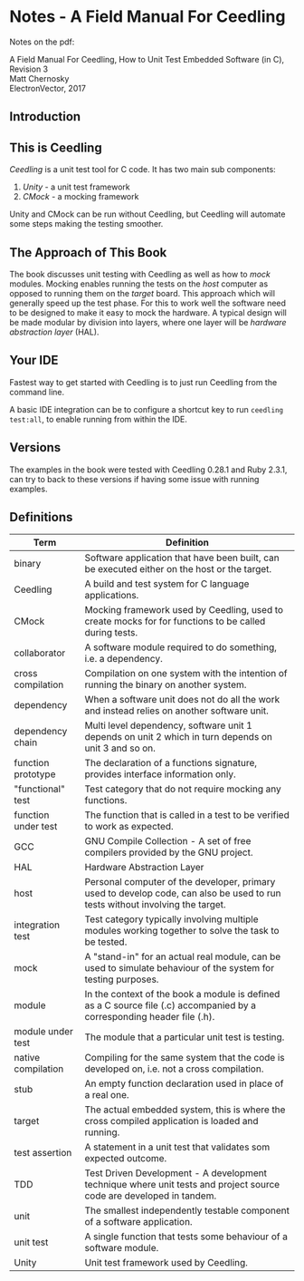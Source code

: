 # Notes - A Field Manual For Ceedling

Notes on the pdf:

A Field Manual For Ceedling, How to Unit Test Embedded Software (in C), Revision 3  
Matt Chernosky  
ElectronVector, 2017  

## Introduction

## This is Ceedling

*Ceedling* is a unit test tool for C code. It has two main sub components:

1. *Unity* - a unit test framework
2. *CMock* - a mocking framework

Unity and CMock can be run without Ceedling, but Ceedling will automate some steps making the testing smoother.

## The Approach of This Book

The book discusses unit testing with Ceedling as well as how to *mock* modules. Mocking enables running the tests on the *host* computer as opposed to running them on the *target* board. This approach which will generally speed up the test phase. For this to work well the software need to be designed to make it easy to mock the hardware. A typical design will be made modular by division into layers, where one layer will be *hardware abstraction layer* (HAL).

## Your IDE

Fastest way to get started with Ceedling is to just run Ceedling from the command line.

A basic IDE integration can be to configure a shortcut key to run `ceedling test:all`, to enable running from within the IDE.

## Versions

The examples in the book were tested with Ceedling 0.28.1 and Ruby 2.3.1, can try to back to these versions if having some issue with running examples.

## Definitions

| Term | Definition |
| --- | --- |
| binary | Software application that have been built, can be executed either on the host or the target. |
| Ceedling | A build and test system for C language applications. |
| CMock | Mocking framework used by Ceedling, used to create mocks for for functions to be called during tests. |
| collaborator | A software module required to do something, i.e. a dependency. |
| cross compilation | Compilation on one system with the intention of running the binary on another system. |
| dependency | When a software unit does not do all the work and instead relies on another software unit. |
| dependency chain | Multi level dependency, software unit 1 depends on unit 2 which in turn depends on unit 3 and so on. |
| function prototype | The declaration of a functions signature, provides interface information only. |
| "functional" test | Test category that do not require mocking any functions. |
| function under test | The function that is called in a test to be verified to work as expected. |
| GCC | GNU Compile Collection - A set of free compilers provided by the GNU project. |
| HAL | Hardware Abstraction Layer |
| host | Personal computer of the developer, primary used to develop code, can also be used to run tests without involving the target. |
| integration test | Test category typically involving multiple modules working together to solve the task to be tested. |
| mock | A "stand-in" for an actual real module, can be used to simulate behaviour of the system for testing purposes. |
| module | In the context of the book a module is defined as a C source file (.c) accompanied by a corresponding header file (.h). |
| module under test | The module that a particular unit test is testing. |
| native compilation | Compiling for the same system that the code is developed on, i.e. not a cross compilation. |
| stub | An empty function declaration used in place of a real one. |
| target | The actual embedded system, this is where the cross compiled application is loaded and running. |
| test assertion | A statement in a unit test that validates som expected outcome. |
| TDD | Test Driven Development - A development technique where unit tests and project source code are developed in tandem. |
| unit | The smallest independently testable component of a software application. |
| unit test | A single function that tests some behaviour of a software module. |
| Unity | Unit test framework used by Ceedling. |
